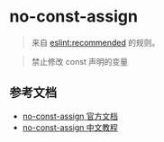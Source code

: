 # no-const-assign

> 来自 [eslint:recommended](https://eslint.org/docs/rules/) 的规则。

> 禁止修改 const 声明的变量

## 参考文档

- [no-const-assign 官方文档](https://eslint.org/docs/rules/no-const-assign)
- [no-const-assign 中文教程](https://eslint.cn/docs/rules/no-const-assign)
